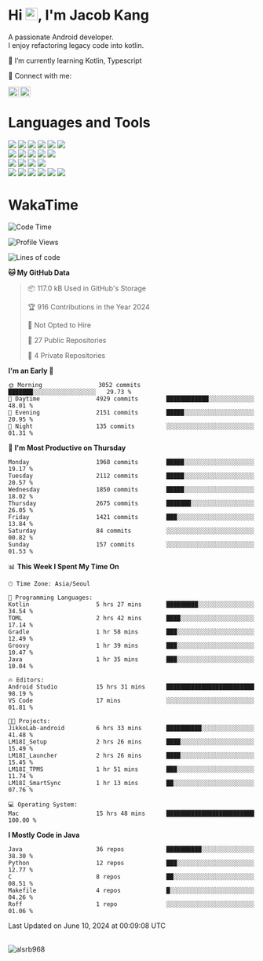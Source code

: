 # Hi <img src="https://media.giphy.com/media/hvRJCLFzcasrR4ia7z/giphy.gif" width="25px">, I'm Jacob Kang
A passionate Android developer.
</br>
I enjoy refactoring legacy code into kotlin.

🌱 I’m currently learning Kotlin, Typescript

🤝 Connect with me:

<a href="https://www.linkedin.com/in/minkyu-kang-b7477b1b2/"><img align="left" src="https://raw.githubusercontent.com/yushi1007/yushi1007/main/images/linkedin.svg" alt="Minkyu Kang | LinkedIn" width="21px"/></a>
<a href="https://www.instagram.com/_jacob_kang/"><img align="left" src="https://raw.githubusercontent.com/yushi1007/yushi1007/main/images/instagram.svg" alt="Jacob Kang | Instagram" width="21px"/></a>

</br>

# Languages and Tools

<div align="left">
<img src="https://img.shields.io/badge/java-007396?logo=java&logoColor=white"/>
<img src="https://img.shields.io/badge/kotlin-7F52FF?logo=kotlin&logoColor=white"/>
<img src="https://img.shields.io/badge/python-3776AB?logo=python&logoColor=white"/>
<img src="https://img.shields.io/badge/bash shell-4EAA25?logo=gnubash&logoColor=white"/>
<img src="https://img.shields.io/badge/c-A8B9CC?logo=c&logoColor=white"/>
<img src="https://img.shields.io/badge/c++-00599C?logo=c%2b%2b&logoColor=white"/>
</div>
<div align="left">
<img src="https://img.shields.io/badge/git-F05032?logo=git&logoColor=white"/>
<img src="https://img.shields.io/badge/github-181717?logo=github&logoColor=white"/>
<img src="https://img.shields.io/badge/mysql-4479A1?logo=mysql&logoColor=white"/>
<img src="https://img.shields.io/badge/sqlite-003B57?logo=sqlite&logoColor=white"/>
<img src="https://img.shields.io/badge/amazon AWS-232F3E?logo=amazonaws&logoColor=white"/>
</div>
<div align="left">
<img src="https://img.shields.io/badge/android-3DDC84?logo=android&logoColor=white"/>
<img src="https://img.shields.io/badge/linux-FCC624?logo=linux&logoColor=white"/>
<img src="https://img.shields.io/badge/flask-000000?logo=flask&logoColor=white"/>
<img src="https://img.shields.io/badge/arduino-00979D?logo=arduino&logoColor=white"/>
</div>
<div align="left">
<img src="https://img.shields.io/badge/slack-4A154B?logo=slack&logoColor=white"/>
<img src="https://img.shields.io/badge/notion-000000?logo=notion&logoColor=white"/>
<img src="https://img.shields.io/badge/jira-0052CC?logo=jira&logoColor=white"/>
<img src="https://img.shields.io/badge/postman-FF6C37?logo=postman&logoColor=white"/>
<img src="https://img.shields.io/badge/intellij-000000?logo=intellijidea&logoColor=white"/>
<img src="https://img.shields.io/badge/pycharm-000000?logo=pycharm&logoColor=white"/>
</div>

# WakaTime

<!--START_SECTION:waka-->
![Code Time](http://img.shields.io/badge/Code%20Time-3%2C863%20hrs%201%20min-blue)

![Profile Views](http://img.shields.io/badge/Profile%20Views-0-blue)

![Lines of code](https://img.shields.io/badge/From%20Hello%20World%20I%27ve%20Written-7.4%20million%20lines%20of%20code-blue)

**🐱 My GitHub Data** 

> 📦 117.0 kB Used in GitHub's Storage 
 > 
> 🏆 916 Contributions in the Year 2024
 > 
> 🚫 Not Opted to Hire
 > 
> 📜 27 Public Repositories 
 > 
> 🔑 4 Private Repositories 
 > 
**I'm an Early 🐤** 

```text
🌞 Morning                3052 commits        ███████░░░░░░░░░░░░░░░░░░   29.73 % 
🌆 Daytime                4929 commits        ████████████░░░░░░░░░░░░░   48.01 % 
🌃 Evening                2151 commits        █████░░░░░░░░░░░░░░░░░░░░   20.95 % 
🌙 Night                  135 commits         ░░░░░░░░░░░░░░░░░░░░░░░░░   01.31 % 
```
📅 **I'm Most Productive on Thursday** 

```text
Monday                   1968 commits        █████░░░░░░░░░░░░░░░░░░░░   19.17 % 
Tuesday                  2112 commits        █████░░░░░░░░░░░░░░░░░░░░   20.57 % 
Wednesday                1850 commits        █████░░░░░░░░░░░░░░░░░░░░   18.02 % 
Thursday                 2675 commits        ███████░░░░░░░░░░░░░░░░░░   26.05 % 
Friday                   1421 commits        ███░░░░░░░░░░░░░░░░░░░░░░   13.84 % 
Saturday                 84 commits          ░░░░░░░░░░░░░░░░░░░░░░░░░   00.82 % 
Sunday                   157 commits         ░░░░░░░░░░░░░░░░░░░░░░░░░   01.53 % 
```


📊 **This Week I Spent My Time On** 

```text
🕑︎ Time Zone: Asia/Seoul

💬 Programming Languages: 
Kotlin                   5 hrs 27 mins       █████████░░░░░░░░░░░░░░░░   34.54 % 
TOML                     2 hrs 42 mins       ████░░░░░░░░░░░░░░░░░░░░░   17.14 % 
Gradle                   1 hr 58 mins        ███░░░░░░░░░░░░░░░░░░░░░░   12.49 % 
Groovy                   1 hr 39 mins        ███░░░░░░░░░░░░░░░░░░░░░░   10.47 % 
Java                     1 hr 35 mins        ███░░░░░░░░░░░░░░░░░░░░░░   10.04 % 

🔥 Editors: 
Android Studio           15 hrs 31 mins      █████████████████████████   98.19 % 
VS Code                  17 mins             ░░░░░░░░░░░░░░░░░░░░░░░░░   01.81 % 

🐱‍💻 Projects: 
JikkoLab-android         6 hrs 33 mins       ██████████░░░░░░░░░░░░░░░   41.48 % 
LM18I_Setup              2 hrs 26 mins       ████░░░░░░░░░░░░░░░░░░░░░   15.49 % 
LM18I_Launcher           2 hrs 26 mins       ████░░░░░░░░░░░░░░░░░░░░░   15.45 % 
LM18I_TPMS               1 hr 51 mins        ███░░░░░░░░░░░░░░░░░░░░░░   11.74 % 
LM18I_SmartSync          1 hr 13 mins        ██░░░░░░░░░░░░░░░░░░░░░░░   07.76 % 

💻 Operating System: 
Mac                      15 hrs 48 mins      █████████████████████████   100.00 % 
```

**I Mostly Code in Java** 

```text
Java                     36 repos            ██████████░░░░░░░░░░░░░░░   38.30 % 
Python                   12 repos            ███░░░░░░░░░░░░░░░░░░░░░░   12.77 % 
C                        8 repos             ██░░░░░░░░░░░░░░░░░░░░░░░   08.51 % 
Makefile                 4 repos             █░░░░░░░░░░░░░░░░░░░░░░░░   04.26 % 
Roff                     1 repo              ░░░░░░░░░░░░░░░░░░░░░░░░░   01.06 % 
```




 Last Updated on June 10, 2024 at 00:09:08 UTC
<!--END_SECTION:waka-->

</br>

<div align="left">
<img align="left" src="https://github-readme-stats.vercel.app/api/top-langs?username=alsrb968&show_icons=true&locale=en&layout=compact&theme=dark" alt="alsrb968" />
</div>
